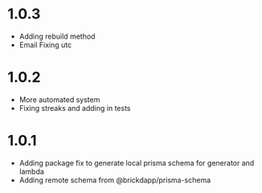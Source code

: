 # 1.0.3

- Adding rebuild method
- Email Fixing utc

# 1.0.2

- More automated system
- Fixing streaks and adding in tests

# 1.0.1

- Adding package fix to generate local prisma schema for generator and lambda
- Adding remote schema from @brickdapp/prisma-schema
